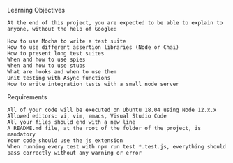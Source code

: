 Learning Objectives

    At the end of this project, you are expected to be able to explain to anyone, without the help of Google:

    How to use Mocha to write a test suite
    How to use different assertion libraries (Node or Chai)
    How to present long test suites
    When and how to use spies
    When and how to use stubs
    What are hooks and when to use them
    Unit testing with Async functions
    How to write integration tests with a small node server

Requirements

    All of your code will be executed on Ubuntu 18.04 using Node 12.x.x
    Allowed editors: vi, vim, emacs, Visual Studio Code
    All your files should end with a new line
    A README.md file, at the root of the folder of the project, is mandatory
    Your code should use the js extension
    When running every test with npm run test *.test.js, everything should pass correctly without any warning or error
